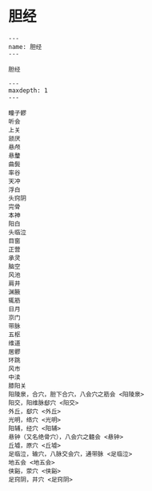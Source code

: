 # 胆经

```{figure} assets/img/2022-01-13-12-02-15.png
---
name: 胆经
---

胆经
```

```{toctree}
---
maxdepth: 1
---

瞳子髎
听会
上关
颔厌
悬颅
悬釐
曲鬓
率谷
天冲
浮白
头窍阴
完骨
本神
阳白
头临泣
目窗
正营
承灵
脑空
风池
肩井
渊腋
辄筋
日月
京门
带脉
五枢
维道
居髎
环跳
风市
中渎
膝阳关
阳陵泉，合穴，胆下合穴，八会穴之筋会 <阳陵泉>
阳交，阳维脉郄穴 <阳交>
外丘，郄穴 <外丘>
光明，络穴 <光明>
阳辅，经穴 <阳辅>
悬钟（又名绝骨穴），八会穴之髓会 <悬钟>
丘墟，原穴 <丘墟>
足临泣，输穴，八脉交会穴，通带脉 <足临泣>
地五会 <地五会>
侠谿，荥穴 <侠谿>
足窍阴，井穴 <足窍阴>
```